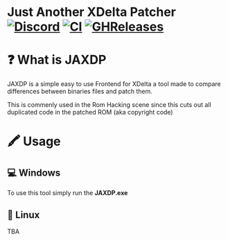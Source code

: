 # **J**ust **A**nother **XD**elta **P**atcher [![Discord][discordImg]][discordLink] [![CI][ciImg]][ciLink] [![GHReleases][ghrImg]][ghrLink]

# ❓ What is JAXDP
JAXDP is a simple easy to use Frontend for XDelta a tool made to compare differences between binaries files and patch them.

This is commenly used in the Rom Hacking scene since this cuts out all duplicated code in the patched ROM (aka copyright code)

# 🖍 Usage

## 💻 Windows
To use this tool simply run the **JAXDP.exe**

## 🐧 Linux
TBA

[discordImg]: https://img.shields.io/discord/671902942466408478.svg?logo=discord&logoWidth=18&colorB=7289DA&style=for-the-badge
[discordLink]: https://discord.gg/F55qYKm

[ciImg]: https://img.shields.io/github/workflow/status/CrankySupertoon/EnderIO-Fluxified/Java%20CI%20with%20Gradle?style=for-the-badge
[ciLink]: https://github.com/CrankySupertoon/EnderIO-Fluxified/actions?query=workflow%3A%22Java+CI+with+Gradle%22

[ghrImg]: https://img.shields.io/github/downloads/CrankySupertoon/JAXDP/total?style=for-the-badge
[ghrlink]: https://github.com/CrankySupertoon/JAXDP/releases
